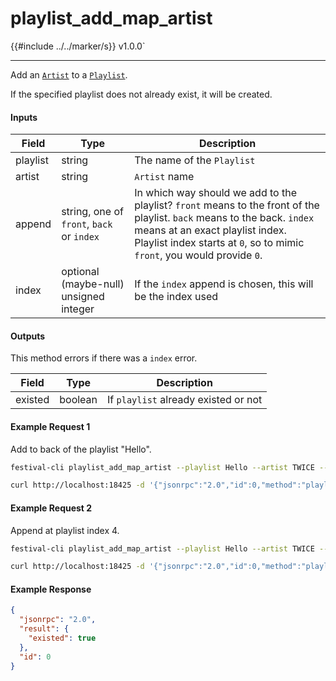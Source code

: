 # playlist_add_map_artist

{{#include ../../marker/s}} v1.0.0`

---

Add an [`Artist`](../../common-objects/artist.md) to a [`Playlist`](playlist.md).

If the specified playlist does not already exist, it will be created.

#### Inputs
| Field    | Type                                        | Description |
|----------|---------------------------------------------|-------------|
| playlist | string                                      | The name of the `Playlist`
| artist   | string                                      | `Artist` name
| append   | string, one of `front`, `back` or `index`   | In which way should we add to the playlist? `front` means to the front of the playlist. `back` means to the back. `index` means at an exact playlist index. Playlist index starts at `0`, so to mimic `front`, you would provide `0`.
| index    | optional (maybe-null) unsigned integer      | If the `index` append is chosen, this will be the index used


#### Outputs
This method errors if there was a `index` error.

| Field   | Type    | Description |
|---------|---------|-------------|
| existed | boolean | If `playlist` already existed or not

#### Example Request 1
Add to back of the playlist "Hello".
```bash
festival-cli playlist_add_map_artist --playlist Hello --artist TWICE --append back
```
```bash
curl http://localhost:18425 -d '{"jsonrpc":"2.0","id":0,"method":"playlist_add_map_artist","params":{"playlist":"Hello","artist":"TWICE","append":"back"}}'
```

#### Example Request 2
Append at playlist index 4.
```bash
festival-cli playlist_add_map_artist --playlist Hello --artist TWICE --append index --index 4
```
```bash
curl http://localhost:18425 -d '{"jsonrpc":"2.0","id":0,"method":"playlist_add_map_artist","params":{"playlist":"Hello","artist":"TWICE","append":"index","index":4}}'
```

#### Example Response
```json
{
  "jsonrpc": "2.0",
  "result": {
    "existed": true
  },
  "id": 0
}
```

